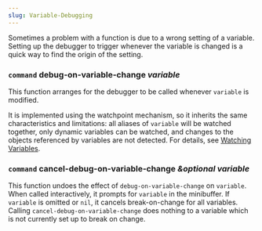 ```yaml
---
slug: Variable-Debugging
---
```


Sometimes a problem with a function is due to a wrong setting of a variable. Setting up the debugger to trigger whenever the variable is changed is a quick way to find the origin of the setting.

### <span className="tag command">`command`</span> **debug-on-variable-change** *variable*

This function arranges for the debugger to be called whenever `variable` is modified.

It is implemented using the watchpoint mechanism, so it inherits the same characteristics and limitations: all aliases of `variable` will be watched together, only dynamic variables can be watched, and changes to the objects referenced by variables are not detected. For details, see [Watching Variables](/docs/elisp/Watching-Variables).

### <span className="tag command">`command`</span> **cancel-debug-on-variable-change** *\&optional variable*

This function undoes the effect of `debug-on-variable-change` on `variable`. When called interactively, it prompts for `variable` in the minibuffer. If `variable` is omitted or `nil`, it cancels break-on-change for all variables. Calling `cancel-debug-on-variable-change` does nothing to a variable which is not currently set up to break on change.
